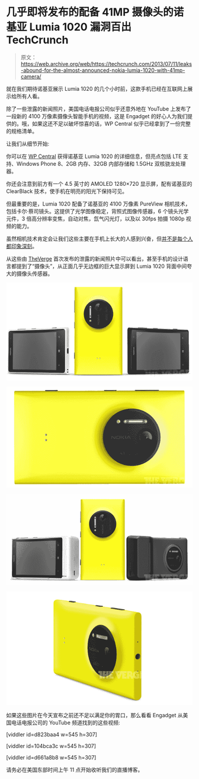 # 几乎即将发布的配备 41MP 摄像头的诺基亚 Lumia 1020 漏洞百出 TechCrunch

> 原文：<https://web.archive.org/web/https://techcrunch.com/2013/07/11/leaks-abound-for-the-almost-announced-nokia-lumia-1020-with-41mp-camera/>

就在我们期待诺基亚展示 Lumia 1020 的几个小时前，这款手机已经在互联网上展示给所有人看。

除了一些泄露的新闻照片，美国电话电报公司似乎还意外地在 YouTube 上发布了一段新的 4100 万像素摄像头智能手机的视频，这是 Engadget 的好心人为我们提供的。哦，如果这还不足以破坏惊喜的话，WP Central 似乎已经拿到了一份完整的规格清单。

让我们从细节开始:

你可以在 [WP Central](https://web.archive.org/web/20221207091846/http://www.wpcentral.com/full-specs-nokia-lumia-1020-6-lenses-2gb-ram-and-more) 获得诺基亚 Lumia 1020 的详细信息，但亮点包括 LTE 支持、Windows Phone 8、2GB 内存、32GB 内部存储和 1.5GHz 双核骁龙处理器。

你还会注意到前方有一个 4.5 英寸的 AMOLED 1280×720 显示屏，配有诺基亚的 ClearBlack 技术，使手机在明亮的阳光下保持可见。

但最重要的是，Lumia 1020 配备了诺基亚的 4100 万像素 PureView 相机技术，包括卡尔·蔡司镜头。这提供了光学图像稳定，背照式图像传感器，6 个镜头光学元件，3 倍高分辨率变焦，自动对焦，氙气闪光灯，以及以 30fps 拍摄 1080p 视频的能力。

虽然相机技术肯定会让我们这些主要在手机上长大的人感到兴奋，但[并不是每个人都印象深刻](https://web.archive.org/web/20221207091846/https://beta.techcrunch.com/2013/07/11/nokia-please-stop/)。

从这些由 [TheVerge](https://web.archive.org/web/20221207091846/http://www.theverge.com/2013/7/11/4513484/nokia-lumia-1020-photos-features) 首次发布的泄露的新闻照片中可以看出，甚至手机的设计语言都提到了“摄像头”，从正面几乎无边框的巨大显示屏到 Lumia 1020 背面中间夸大的摄像头传感器。

[![lumia1020photos1_640super_wide](img/b1f11c14ef7fb26986420253b6b3b90c.png)](https://web.archive.org/web/20221207091846/https://beta.techcrunch.com/wp-content/uploads/2013/07/lumia1020photos1_640super_wide.jpg)

[![lumia1020photos2_640_super_wide](img/3ad636298d567bc9411f3cd01a622433.png)](https://web.archive.org/web/20221207091846/https://beta.techcrunch.com/wp-content/uploads/2013/07/lumia1020photos2_640_super_wide.jpg)

[![lumia1020photos3_640super_wide](img/20d4c1221fb9e970caa711b8bd9ffb59.png)](https://web.archive.org/web/20221207091846/https://beta.techcrunch.com/wp-content/uploads/2013/07/lumia1020photos3_640super_wide.jpg)

[![lumia1020photos4_640_verge_super_wide](img/c32b1744340547e9dd3bb4da127dc9fd.png)](https://web.archive.org/web/20221207091846/https://beta.techcrunch.com/wp-content/uploads/2013/07/lumia1020photos4_640_verge_super_wide.jpg)

如果这些图片在今天宣布之前还不足以满足你的胃口，那么看看 Engadget 从美国电话电报公司的 YouTube 频道找到的这些视频:

[viddler id=d823baa4 w=545 h=307]

[viddler id=104bca3c w=545 h=307]

[viddler id=d661a8b8 w=545 h=307]

请务必在美国东部时间上午 11 点开始收听我们的直播博客。
